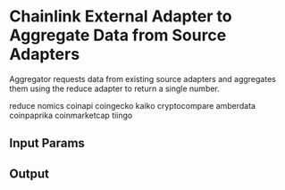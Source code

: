 # Chainlink External Adapter to Aggregate Data from Source Adapters

Aggregator requests data from existing source adapters and aggregates them using the reduce adapter to return a single number.

reduce
nomics coinapi coingecko kaiko cryptocompare amberdata coinpaprika coinmarketcap tiingo

## Input Params

## Output

```json
```
